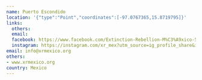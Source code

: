 ```yaml
---
name: Puerto Escondido
location: '{"type":"Point","coordinates":[-97.0767365,15.8719795]}'
links:
  others: 
  email: 
  facebook: https://www.facebook.com/Extinction-Rebellion-M%C3%A9xico-564885260646075/
  instagram: https://instagram.com/xr_mex?utm_source=ig_profile_share&igshid=12nwxinbhefux
email: info@xrmexico.org
others:
- www.xrmexico.org
country: Mexico
---
```

